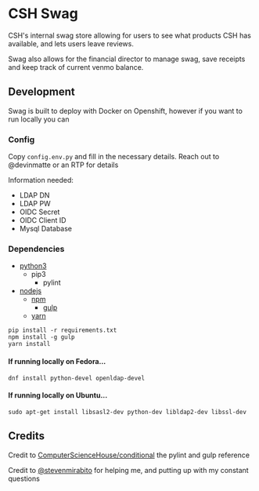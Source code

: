 # CSH Swag

CSH's internal swag store allowing for users to see what products CSH has available, and lets users leave reviews.

Swag also allows for the financial director to manage swag, save receipts and keep track of current venmo balance.

## Development
Swag is built to deploy with Docker on Openshift, however if you want to run locally you can

### Config
Copy `config.env.py` and fill in the necessary details. Reach out to @devinmatte or an RTP for details

Information needed:

- LDAP DN
- LDAP PW
- OIDC Secret
- OIDC Client ID
- Mysql Database

### Dependencies

- [python3](https://www.python.org)
    - pip3
        - pylint
- [nodejs](https://nodejs.org)
    - [npm](https://www.npmjs.com)
        - [gulp](https://gulpjs.com)
    - [yarn](https://yarnpkg.com)
```
pip install -r requirements.txt
npm install -g gulp
yarn install
```

#### If running locally on Fedora...
```
dnf install python-devel openldap-devel
```

#### If running locally on Ubuntu...
```
sudo apt-get install libsasl2-dev python-dev libldap2-dev libssl-dev
```

## Credits

Credit to [ComputerScienceHouse/conditional](https://github.com/ComputerScienceHouse/conditional) the pylint and gulp reference

Credit to [@stevenmirabito](https://github.com/stevenmirabito) for helping me, and putting up with my constant questions

